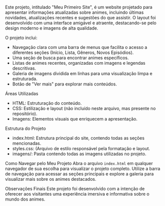 Este projeto, intitulado "Meu Primeiro Site", é um website projetado para apresentar informações atualizadas sobre animes, incluindo últimas novidades,
atualizações recentes e sugestões do que assistir. O layout foi desenvolvido com uma interface amigável e atraente, destacando-se pelo design moderno e imagens de alta qualidade.

O projeto inclui:
- Navegação clara com uma barra de menus que facilita o acesso a diferentes seções (Início, Lista, Gêneros, Novos Episódios).
- Uma seção de busca para encontrar animes específicos.
- Listas de animes recentes, organizadas com imagens e legendas descritivas.
- Galeria de imagens dividida em linhas para uma visualização limpa e estruturada.
- Botão de "Ver mais" para explorar mais conteúdos.

Áreas Utilizadas
- HTML: Estruturação do conteúdo.
- CSS: Estilização e layout (não incluído neste arquivo, mas presente no repositório).
- Imagens: Elementos visuais que enriquecem a apresentação.

Estrutura do Projeto
- index.html: Estrutura principal do site, contendo todas as seções mencionadas.
- styles.css: (Arquivo de estilo responsável pela formatação e layout.
- imagens/: Pasta contendo todas as imagens utilizadas no projeto.

Como Navegar pelo Meu Projeto
Abra o arquivo `index.html` em qualquer navegador de sua escolha para visualizar o projeto completo. Utilize a barra de navegação para acessar as seções principais e
explore a galeria para visualizar mais sobre os animes destacados.

Observações Finais
Este projeto foi desenvolvido com a intenção de oferecer aos visitantes uma experiência imersiva e informativa sobre o mundo dos animes.
